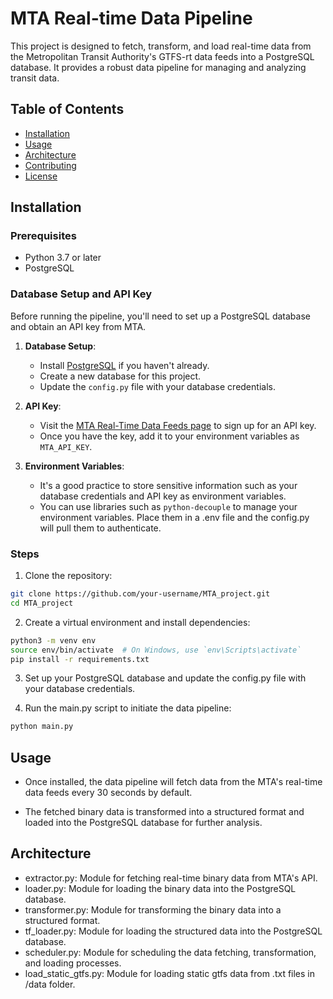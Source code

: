 # MTA Real-time Data Pipeline

This project is designed to fetch, transform, and load real-time data from the Metropolitan Transit Authority's GTFS-rt data feeds into a PostgreSQL database. It provides a robust data pipeline for managing and analyzing transit data.

## Table of Contents
- [Installation](#installation)
- [Usage](#usage)
- [Architecture](#architecture)
- [Contributing](#contributing)
- [License](#license)

## Installation

### Prerequisites
- Python 3.7 or later
- PostgreSQL

### Database Setup and API Key
Before running the pipeline, you'll need to set up a PostgreSQL database and obtain an API key from MTA.

1. **Database Setup**:
   - Install [PostgreSQL](https://www.postgresql.org/download/) if you haven't already.
   - Create a new database for this project.
   - Update the `config.py` file with your database credentials.

2. **API Key**:
   - Visit the [MTA Real-Time Data Feeds page](https://api.mta.info/#/signup) to sign up for an API key.
   - Once you have the key, add it to your environment variables as `MTA_API_KEY`.

3. **Environment Variables**:
   - It's a good practice to store sensitive information such as your database credentials and API key as environment variables.
   - You can use libraries such as `python-decouple` to manage your environment variables. Place them in a .env file and the config.py will pull them to authenticate.

### Steps

1. Clone the repository:
```bash
git clone https://github.com/your-username/MTA_project.git
cd MTA_project
```

2. Create a virtual environment and install dependencies:
```bash
python3 -m venv env
source env/bin/activate  # On Windows, use `env\Scripts\activate`
pip install -r requirements.txt
```

3. Set up your PostgreSQL database and update the config.py file with your database credentials.

4. Run the main.py script to initiate the data pipeline:
```bash
python main.py
```

## Usage

- Once installed, the data pipeline will fetch data from the MTA's real-time data feeds every 30 seconds by default.

- The fetched binary data is transformed into a structured format and loaded into the PostgreSQL database for further analysis.

## Architecture

- extractor.py: Module for fetching real-time binary data from MTA's API.
- loader.py: Module for loading the binary data into the PostgreSQL database.
- transformer.py: Module for transforming the binary data into a structured format.
- tf_loader.py: Module for loading the structured data into the PostgreSQL database.
- scheduler.py: Module for scheduling the data fetching, transformation, and loading processes.
- load_static_gtfs.py: Module for loading static gtfs data from .txt files in /data folder.

